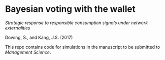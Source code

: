 Bayesian voting with the wallet
======
*Strategic response to responsible consumption signals under network externalities*

Dowing, S., and Kang, J.S. (2017)

This repo contains code for simulations in the manuscript to be submitted to *Management Science*.
